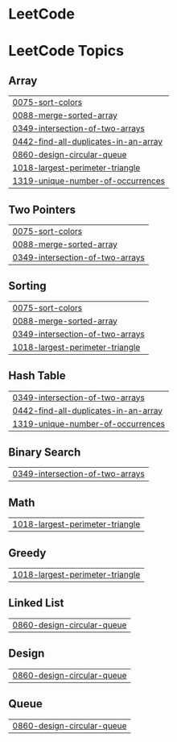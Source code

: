 # LeetCode
<!---LeetCode Topics Start-->
# LeetCode Topics
## Array
|  |
| ------- |
| [0075-sort-colors](https://github.com/Mr-hamzuu/LeetCode/tree/master/0075-sort-colors) |
| [0088-merge-sorted-array](https://github.com/Mr-hamzuu/LeetCode/tree/master/0088-merge-sorted-array) |
| [0349-intersection-of-two-arrays](https://github.com/Mr-hamzuu/LeetCode/tree/master/0349-intersection-of-two-arrays) |
| [0442-find-all-duplicates-in-an-array](https://github.com/Mr-hamzuu/LeetCode/tree/master/0442-find-all-duplicates-in-an-array) |
| [0860-design-circular-queue](https://github.com/Mr-hamzuu/LeetCode/tree/master/0860-design-circular-queue) |
| [1018-largest-perimeter-triangle](https://github.com/Mr-hamzuu/LeetCode/tree/master/1018-largest-perimeter-triangle) |
| [1319-unique-number-of-occurrences](https://github.com/Mr-hamzuu/LeetCode/tree/master/1319-unique-number-of-occurrences) |
## Two Pointers
|  |
| ------- |
| [0075-sort-colors](https://github.com/Mr-hamzuu/LeetCode/tree/master/0075-sort-colors) |
| [0088-merge-sorted-array](https://github.com/Mr-hamzuu/LeetCode/tree/master/0088-merge-sorted-array) |
| [0349-intersection-of-two-arrays](https://github.com/Mr-hamzuu/LeetCode/tree/master/0349-intersection-of-two-arrays) |
## Sorting
|  |
| ------- |
| [0075-sort-colors](https://github.com/Mr-hamzuu/LeetCode/tree/master/0075-sort-colors) |
| [0088-merge-sorted-array](https://github.com/Mr-hamzuu/LeetCode/tree/master/0088-merge-sorted-array) |
| [0349-intersection-of-two-arrays](https://github.com/Mr-hamzuu/LeetCode/tree/master/0349-intersection-of-two-arrays) |
| [1018-largest-perimeter-triangle](https://github.com/Mr-hamzuu/LeetCode/tree/master/1018-largest-perimeter-triangle) |
## Hash Table
|  |
| ------- |
| [0349-intersection-of-two-arrays](https://github.com/Mr-hamzuu/LeetCode/tree/master/0349-intersection-of-two-arrays) |
| [0442-find-all-duplicates-in-an-array](https://github.com/Mr-hamzuu/LeetCode/tree/master/0442-find-all-duplicates-in-an-array) |
| [1319-unique-number-of-occurrences](https://github.com/Mr-hamzuu/LeetCode/tree/master/1319-unique-number-of-occurrences) |
## Binary Search
|  |
| ------- |
| [0349-intersection-of-two-arrays](https://github.com/Mr-hamzuu/LeetCode/tree/master/0349-intersection-of-two-arrays) |
## Math
|  |
| ------- |
| [1018-largest-perimeter-triangle](https://github.com/Mr-hamzuu/LeetCode/tree/master/1018-largest-perimeter-triangle) |
## Greedy
|  |
| ------- |
| [1018-largest-perimeter-triangle](https://github.com/Mr-hamzuu/LeetCode/tree/master/1018-largest-perimeter-triangle) |
## Linked List
|  |
| ------- |
| [0860-design-circular-queue](https://github.com/Mr-hamzuu/LeetCode/tree/master/0860-design-circular-queue) |
## Design
|  |
| ------- |
| [0860-design-circular-queue](https://github.com/Mr-hamzuu/LeetCode/tree/master/0860-design-circular-queue) |
## Queue
|  |
| ------- |
| [0860-design-circular-queue](https://github.com/Mr-hamzuu/LeetCode/tree/master/0860-design-circular-queue) |
<!---LeetCode Topics End-->
